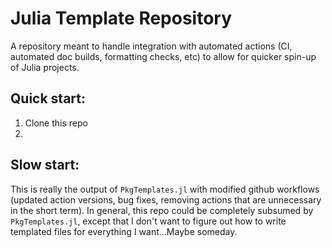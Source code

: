 # Julia Template Repository
A repository meant to handle integration with automated actions (CI, automated doc builds, formatting checks, etc) to allow for quicker spin-up of Julia projects.

## Quick start:
1. Clone this repo
2. 

## Slow start:
This is really the output of `PkgTemplates.jl` with modified github workflows (updated action versions, bug fixes, removing actions that are unnecessary in the short term). In general, this repo could be completely subsumed by `PkgTemplates.jl`, except that I don't want to figure out how to write templated files for everything I want...Maybe someday.

